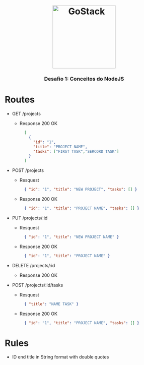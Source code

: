 <h1 align="center">
    <img alt="GoStack" src="https://rocketseat-cdn.s3-sa-east-1.amazonaws.com/bootcamp-header.png" width="200px" />
</h1>

<h3 align="center">
  Desafio 1: Conceitos do NodeJS
</h3>
  
  # Routes

  - GET /projects
    - Response 200 OK

        ```json
          [
            {
              "id": "1",
              "title": "PROJECT NAME",
              "tasks": ["FIRST TASK","SERCORD TASK"]
            }
          ]
        ```
  - POST /projects 
    - Resquest

        ```json
          { "id": "1", "title": "NEW PROJECT", "tasks": [] }
        ```
    - Response 200 OK

        ```json
          { "id": "1", "title": "PROJECT NAME", "tasks": [] }
        ```      
  - PUT /projects/:id 
    - Resquest

      ```json
        { "id": "1", "title": "NEW PROJECT NAME" }
      ```
    - Response 200 OK

        ```json
          { "id": "1", "title": "PROJECT NAME" }
        ```      

  - DELETE /projects/:id
    - Response 200 OK

  - POST /projects/:id/tasks
      - Resquest

        ```json
          { "title": "NAME TASK" }
        ```
      - Response 200 OK

        ```json
          { "id": "1", "title": "PROJECT NAME", "tasks": [] }
        ```   
# Rules
- ID end title in String format with double quotes

